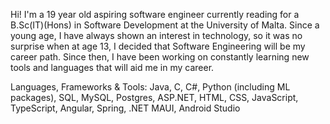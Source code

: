 Hi! I'm a 19 year old aspiring software engineer currently reading for a B.Sc(IT)(Hons) in Software
Development at the University of Malta. Since a young age, I have always shown an interest in
technology, so it was no surprise when at age 13, I decided that Software Engineering
will be my career path. Since then, I have been working on constantly learning new tools and languages
that will aid me in my career. 

Languages, Frameworks & Tools:
Java, C, C#, Python (including ML packages), SQL, MySQL, Postgres, ASP.NET, HTML, CSS, JavaScript, TypeScript, Angular, Spring, .NET MAUI, Android Studio
